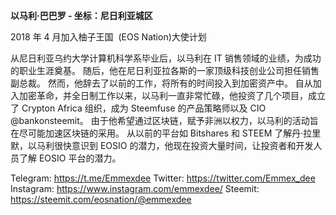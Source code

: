 **以马利·巴巴罗 - 坐标：尼日利亚城区**

2018 年 4 月加入柚子王国  (EOS Nation)大使计划

从尼日利亚乌约大学计算机科学系毕业后，以马利在 IT 销售领域的业绩，为成功的职业生涯奠基。 随后，他在尼日利亚拉各斯的一家顶级科技创业公司担任销售副总裁。 然而，他辞去了以前的工作，将所有的时间投入到加密资产中。 自从加入加密革命，并全日制工作以来，以马利一直非常忙碌，他投资了几个项目，成立了 Crypton Africa 组织，成为 Steemfuse 的产品策略师以及 CIO @bankonsteemit。 由于他希望通过区块链，赋予非洲以权力，以马利的活动旨在尽可能加速区块链的采用。 从以前的平台如 Bitshares 和 STEEM 了解丹·拉里默，以马利很快意识到 EOSIO 的潜力，他现在投资大量时间，让投资者和开发人员了解 EOSIO 平台的潜力。

Telegram: https://t.me/Emmexdee
Twitter: https://twitter.com/Emmex_dee
Instagram: https://www.instagram.com/emmexdee/
Steemit: https://steemit.com/eosnation/@emmexdee
